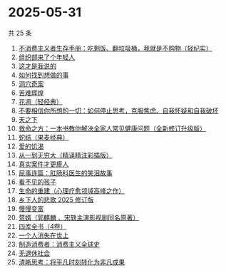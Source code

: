 # 2025-05-31

共 25 条

<!-- BEGIN WEREAD -->
<!-- 最后更新时间 2025-05-31 21:22:09 +0800 -->
1. [不消费主义者生存手册：吃剩饭、翻垃圾桶，我就是不购物（轻纪实）](https://weread.qq.com/web/bookDetail/5cd323e0813ab9d10g0143af)
1. [组织部来了个年轻人](https://weread.qq.com/web/bookDetail/00432890813ab82d5g0124b1)
1. [这才是我说的](https://weread.qq.com/web/bookDetail/13e32510813ab702dg013553)
1. [如何找到想做的事](https://weread.qq.com/web/bookDetail/71a32fb0813ab8de8g019cc9)
1. [洞穴奇案](https://weread.qq.com/web/bookDetail/70132e70813ab9f22g016f9c)
1. [苦难辉煌](https://weread.qq.com/web/bookDetail/c5f32ac0813ab9f98g019666)
1. [花凋（轻经典）](https://weread.qq.com/web/bookDetail/3b932cf0813ab9f6cg012c8c)
1. [不要相信你所想的一切：如何停止思考，克服焦虑、自我怀疑和自我破坏](https://weread.qq.com/web/bookDetail/fd532890813ab8d34g011ae1)
1. [天之下](https://weread.qq.com/web/bookDetail/4de326a0721770aa4de95f4)
1. [救命之方：一本书教你解决全家人常见健康问题（全新修订升级版）](https://weread.qq.com/web/bookDetail/256324d0718c1f8525657dc)
1. [蛇结（果麦经典）](https://weread.qq.com/web/bookDetail/9eb327e0813ab9e2bg015edf)
1. [爱的饥渴](https://weread.qq.com/web/bookDetail/97d32bd0813ab67dag015a37)
1. [从一到无穷大（精译精注彩插版）](https://weread.qq.com/web/bookDetail/ccd32570813ab9f1ag018737)
1. [真实案件才更瘆人](https://weread.qq.com/web/bookDetail/ab232020813ab9f2fg01569c)
1. [屁事连篇：肛肠科医生的笑泪故事](https://weread.qq.com/web/bookDetail/b5832020813ab9ef6g013388)
1. [看不见的孩子](https://weread.qq.com/web/bookDetail/032320f0813ab7c77g0140d1)
1. [生命的重建（心理疗愈领域高峰之作）](https://weread.qq.com/web/bookDetail/64d32e70813ab86deg014d6a)
1. [乡下人的悲歌 2025 修订版](https://weread.qq.com/web/bookDetail/07c3257071e36beb07c3f27)
1. [慢慢变富](https://weread.qq.com/web/bookDetail/861320907186fbcb861428a)
1. [赘婿（郭麒麟 、宋轶主演影视剧同名原著）](https://weread.qq.com/web/bookDetail/15032af05753441501f9930)
1. [四库全书（4卷）](https://weread.qq.com/web/bookDetail/60a328d0813ab9f89g019328)
1. [一个人消失在世上](https://weread.qq.com/web/bookDetail/7fc32fd0813ab9f6bg0128e4)
1. [制造消费者：消费主义全球史](https://weread.qq.com/web/bookDetail/bc732ce0813ab6e0dg01666c)
1. [无退休社会](https://weread.qq.com/web/bookDetail/67032770813ab9e43g017e98)
1. [清晰思考：将平凡时刻转化为非凡成果](https://weread.qq.com/web/bookDetail/f2f324c0813ab92f4g0107cd)
<!-- END WEREAD -->